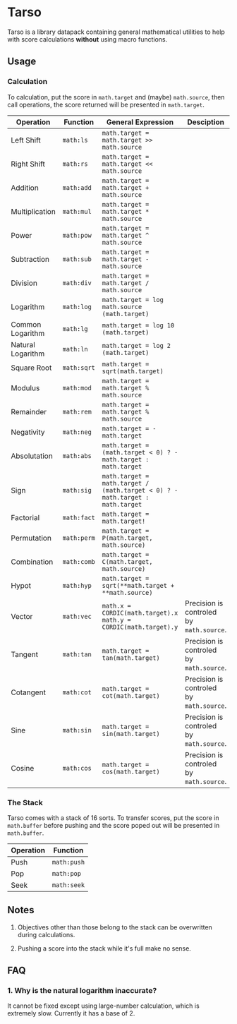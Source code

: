 # Tarso

Tarso is a library datapack containing general mathematical utilities to help with score calculations **without** using macro functions.

## Usage

### Calculation

To calculation, put the score in `math.target` and (maybe) `math.source`, then call operations, the score returned will be presented in `math.target`.

| Operation | Function | General Expression | Desciption |
| --- | --- | --- | --- |
| Left Shift | `math:ls` | `math.target = math.target >> math.source` |  |
| Right Shift | `math:rs` | `math.target = math.target << math.source` |  |
| Addition | `math:add` | `math.target = math.target + math.source` |  |
| Multiplication | `math:mul` | `math.target = math.target * math.source` |  |
| Power | `math:pow` | `math.target = math.target ^ math.source` |  |
| Subtraction | `math:sub` | `math.target = math.target - math.source` |  |
| Division | `math:div` | `math.target = math.target / math.source` |  |
| Logarithm | `math:log` | `math.target = log math.source (math.target)` |  |
| Common Logarithm | `math:lg` | `math.target = log 10 (math.target)` |  |
| Natural Logarithm | `math:ln` | `math.target = log 2 (math.target)` |  |
| Square Root | `math:sqrt` | `math.target = sqrt(math.target)` |  |
| Modulus | `math:mod` | `math.target = math.target % math.source` |  |
| Remainder | `math:rem` | `math.target = math.target % math.source` |  |
| Negativity | `math:neg` | `math.target = -math.target` |  |
| Absolutation | `math:abs` | `math.target = (math.target < 0) ? -math.target : math.target` |  |
| Sign | `math:sig` | `math.target = math.target / (math.target < 0) ? -math.target : math.target` |  |
| Factorial | `math:fact` | `math.target = math.target!` |  |
| Permutation | `math:perm` | `math.target = P(math.target, math.source)` |  |
| Combination | `math:comb` | `math.target = C(math.target, math.source)` |  |
| Hypot | `math:hyp` |`math.target = sqrt(**math.target + **math.source)` |  |
| Vector | `math:vec` | `math.x = CORDIC(math.target).x` `math.y = CORDIC(math.target).y` | Precision is controled by `math.source`. |
| Tangent | `math:tan` | `math.target = tan(math.target)` | Precision is controled by `math.source`. |
| Cotangent | `math:cot` | `math.target = cot(math.target)` | Precision is controled by `math.source`. |
| Sine | `math:sin` | `math.target = sin(math.target)` | Precision is controled by `math.source`. |
| Cosine | `math:cos` | `math.target = cos(math.target)` | Precision is controled by `math.source`. |

### The Stack

Tarso comes with a stack of 16 sorts. To transfer scores, put the score in `math.buffer` before pushing and the score poped out will be presented in `math.buffer`.

| Operation | Function |
| --- | --- |
| Push | `math:push` |
| Pop | `math:pop` |
| Seek | `math:seek` |

## Notes

1. Objectives other than those belong to the stack can be overwritten during calculations.

2. Pushing a score into the stack while it's full make no sense.

## FAQ

### 1. Why is the natural logarithm inaccurate?

It cannot be fixed except using large-number calculation, which is extremely slow. Currently it has a base of 2.
